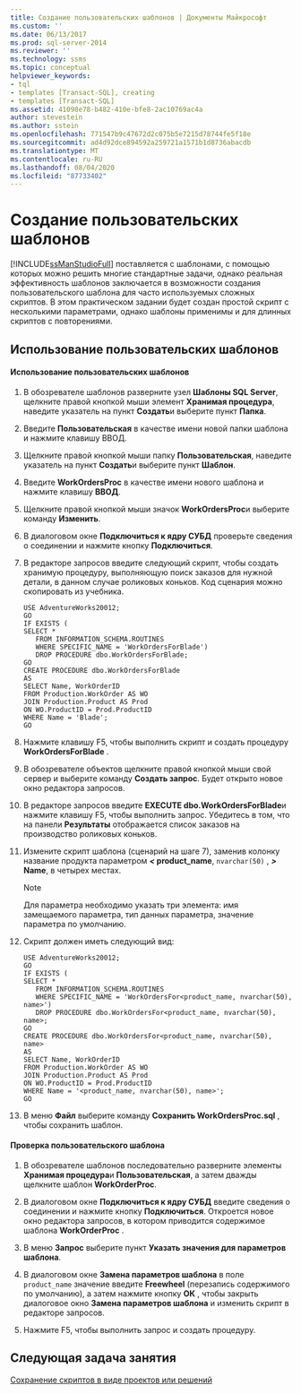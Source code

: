 ```yaml
---
title: Создание пользовательских шаблонов | Документы Майкрософт
ms.custom: ''
ms.date: 06/13/2017
ms.prod: sql-server-2014
ms.reviewer: ''
ms.technology: ssms
ms.topic: conceptual
helpviewer_keywords:
- tql
- templates [Transact-SQL], creating
- templates [Transact-SQL]
ms.assetid: 41098e78-b482-410e-bfe8-2ac10769ac4a
author: stevestein
ms.author: sstein
ms.openlocfilehash: 771547b9c47672d2c075b5e7215d78744fe5f18e
ms.sourcegitcommit: ad4d92dce894592a259721a1571b1d8736abacdb
ms.translationtype: MT
ms.contentlocale: ru-RU
ms.lasthandoff: 08/04/2020
ms.locfileid: "87733402"
---
```

# <a name="create-custom-templates"></a>Создание пользовательских шаблонов
  [!INCLUDE[ssManStudioFull](../../includes/ssmanstudiofull-md.md)] поставляется с шаблонами, с помощью которых можно решить многие стандартные задачи, однако реальная эффективность шаблонов заключается в возможности создания пользовательского шаблона для часто используемых сложных скриптов. В этом практическом задании будет создан простой скрипт с несколькими параметрами, однако шаблоны применимы и для длинных скриптов с повторениями.  
  
## <a name="using-custom-templates"></a>Использование пользовательских шаблонов  
  
#### <a name="to-create-a-custom-template"></a>Использование пользовательских шаблонов  
  
1.  В обозревателе шаблонов разверните узел **Шаблоны SQL Server**, щелкните правой кнопкой мыши элемент **Хранимая процедура**, наведите указатель на пункт **Создать**и выберите пункт **Папка**.  
  
2.  Введите **Пользовательская** в качестве имени новой папки шаблона и нажмите клавишу ВВОД.  
  
3.  Щелкните правой кнопкой мыши папку **Пользовательская**, наведите указатель на пункт **Создать**и выберите пункт **Шаблон**.  
  
4.  Введите **WorkOrdersProc** в качестве имени нового шаблона и нажмите клавишу **ВВОД**.  
  
5.  Щелкните правой кнопкой мыши значок **WorkOrdersProc**и выберите команду **Изменить**.  
  
6.  В диалоговом окне **Подключиться к ядру СУБД** проверьте сведения о соединении и нажмите кнопку **Подключиться**.  
  
7.  В редакторе запросов введите следующий скрипт, чтобы создать хранимую процедуру, выполняющую поиск заказов для нужной детали, в данном случае роликовых коньков. Код сценария можно скопировать из учебника.  
  
    ```  
    USE AdventureWorks20012;  
    GO  
    IF EXISTS (  
    SELECT *   
       FROM INFORMATION_SCHEMA.ROUTINES   
       WHERE SPECIFIC_NAME = 'WorkOrdersForBlade')  
       DROP PROCEDURE dbo.WorkOrdersForBlade;  
    GO  
    CREATE PROCEDURE dbo.WorkOrdersForBlade  
    AS  
    SELECT Name, WorkOrderID   
    FROM Production.WorkOrder AS WO  
    JOIN Production.Product AS Prod  
    ON WO.ProductID = Prod.ProductID  
    WHERE Name = 'Blade';  
    GO  
    ```  
  
8.  Нажмите клавишу F5, чтобы выполнить скрипт и создать процедуру **WorkOrdersForBlade** .  
  
9. В обозревателе объектов щелкните правой кнопкой мыши свой сервер и выберите команду **Создать запрос**. Будет открыто новое окно редактора запросов.  
  
10. В редакторе запросов введите **EXECUTE dbo.WorkOrdersForBlade**и нажмите клавишу F5, чтобы выполнить запрос. Убедитесь в том, что на панели **Результаты** отображается список заказов на производство роликовых коньков.  
  
11. Измените скрипт шаблона (сценарий на шаге 7), заменив колонку название продукта параметром <strong> *<* product_name</strong>, `nvarchar(50)` , <strong> *>* Name</strong>, в четырех местах.  
  
    > [!NOTE]  
    >  Для параметра необходимо указать три элемента: имя замещаемого параметра, тип данных параметра, значение параметра по умолчанию.  
  
12. Скрипт должен иметь следующий вид:  
  
    ```  
    USE AdventureWorks20012;  
    GO  
    IF EXISTS (  
    SELECT *   
       FROM INFORMATION_SCHEMA.ROUTINES   
       WHERE SPECIFIC_NAME = 'WorkOrdersFor<product_name, nvarchar(50), name>')  
       DROP PROCEDURE dbo.WorkOrdersFor<product_name, nvarchar(50), name>;  
    GO  
    CREATE PROCEDURE dbo.WorkOrdersFor<product_name, nvarchar(50), name>  
    AS  
    SELECT Name, WorkOrderID   
    FROM Production.WorkOrder AS WO  
    JOIN Production.Product AS Prod  
    ON WO.ProductID = Prod.ProductID  
    WHERE Name = '<product_name, nvarchar(50), name>';  
    GO  
    ```  
  
13. В меню **Файл** выберите команду **Сохранить WorkOrdersProc.sql** , чтобы сохранить шаблон.  
  
#### <a name="to-test-the-custom-template"></a>Проверка пользовательского шаблона  
  
1.  В обозревателе шаблонов последовательно разверните элементы **Хранимая процедура**и **Пользовательская**, а затем дважды щелкните шаблон **WorkOrderProc**.  
  
2.  В диалоговом окне **Подключиться к ядру СУБД** введите сведения о соединении и нажмите кнопку **Подключиться**. Откроется новое окно редактора запросов, в котором приводится содержимое шаблона **WorkOrderProc** .  
  
3.  В меню **Запрос** выберите пункт **Указать значения для параметров шаблона**.  
  
4.  В диалоговом окне **Замена параметров шаблона** в поле `product_name` значение введите **Freewheel** (перезапись содержимого по умолчанию), а затем нажмите кнопку **ОК** , чтобы закрыть диалоговое окно **Замена параметров шаблона** и изменить скрипт в редакторе запросов.  
  
5.  Нажмите F5, чтобы выполнить запрос и создать процедуру.  
  
## <a name="next-task-in-lesson"></a>Следующая задача занятия  
 [Сохранение скриптов в виде проектов или решений](lesson-3-3-save-scripts-as-projects-or-solutions.md)  
  
  
